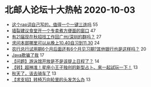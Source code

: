 # 北邮人论坛十大热帖 2020-10-03

- [这个rap词自己写的，值得一个一键三连吗](https://bbs.byr.cn/article/Talking/6230189) 55
- [墙裂建议食堂开一个专卖煮方便面的窗口](https://bbs.byr.cn/article/Food/507915) 47
- [有21届现在秋招找工作回广州/深圳的群吗？](https://bbs.byr.cn/article/Cantonese/197230) 27
- [求问本部哪里可以从晚上10.40自习到11.30](https://bbs.byr.cn/article/AimGraduate/1197716) 24
- [农行总行试用期6个月后面还有6个月见习期?其他银行也是这样吗？](https://bbs.byr.cn/article/Job/2103808) 20
- [Java欺骗了我](https://bbs.byr.cn/article/Feeling/3156638) 17
- [【问题】游泳馆开放是不是该提上日程了？](https://bbs.byr.cn/article/Swim/128522) 14
- [【转】超神准！星座小王子独创的新型占卜、來一起試玩一下！](https://bbs.byr.cn/article/Constellations/326533) 13
- [秋天了，该去骑车了](https://bbs.byr.cn/article/Cycling/173397) 13
- [【求支招】转椅万向轮里的头发怎么办](https://bbs.byr.cn/article/Picture/3267259) 13


